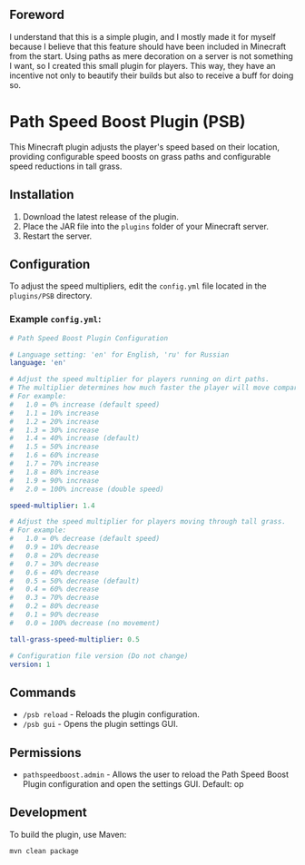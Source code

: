 ## Foreword
I understand that this is a simple plugin, and I mostly made it for myself because I believe that this feature should have been included in Minecraft from the start. Using paths as mere decoration on a server is not something I want, so I created this small plugin for players. This way, they have an incentive not only to beautify their builds but also to receive a buff for doing so.

# Path Speed Boost Plugin (PSB)

This Minecraft plugin adjusts the player's speed based on their location, providing configurable speed boosts on grass paths and configurable speed reductions in tall grass.

## Installation
1. Download the latest release of the plugin.
2. Place the JAR file into the `plugins` folder of your Minecraft server.
3. Restart the server.

## Configuration

To adjust the speed multipliers, edit the `config.yml` file located in the `plugins/PSB` directory.

### Example `config.yml`:
```yaml
# Path Speed Boost Plugin Configuration

# Language setting: 'en' for English, 'ru' for Russian
language: 'en'

# Adjust the speed multiplier for players running on dirt paths.
# The multiplier determines how much faster the player will move compared to the default speed.
# For example:
#   1.0 = 0% increase (default speed)
#   1.1 = 10% increase
#   1.2 = 20% increase
#   1.3 = 30% increase
#   1.4 = 40% increase (default)
#   1.5 = 50% increase
#   1.6 = 60% increase
#   1.7 = 70% increase
#   1.8 = 80% increase
#   1.9 = 90% increase
#   2.0 = 100% increase (double speed)

speed-multiplier: 1.4

# Adjust the speed multiplier for players moving through tall grass.
# For example:
#   1.0 = 0% decrease (default speed)
#   0.9 = 10% decrease
#   0.8 = 20% decrease
#   0.7 = 30% decrease
#   0.6 = 40% decrease
#   0.5 = 50% decrease (default)
#   0.4 = 60% decrease
#   0.3 = 70% decrease
#   0.2 = 80% decrease
#   0.1 = 90% decrease
#   0.0 = 100% decrease (no movement)

tall-grass-speed-multiplier: 0.5

# Configuration file version (Do not change)
version: 1
```

## Commands

- `/psb reload` - Reloads the plugin configuration.
- `/psb gui` - Opens the plugin settings GUI.

## Permissions

- `pathspeedboost.admin` - Allows the user to reload the Path Speed Boost Plugin configuration and open the settings GUI. Default: op

## Development

To build the plugin, use Maven:

```bash
mvn clean package
